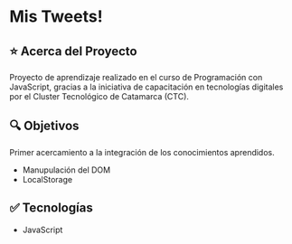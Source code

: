 # Mis Tweets!

## ⭐ Acerca del Proyecto

Proyecto de aprendizaje realizado en el curso de Programación con JavaScript, gracias a la iniciativa de capacitación en tecnologías digitales por el Cluster Tecnológico de Catamarca (CTC).

## 🔍 Objetivos

Primer acercamiento a la integración de los conocimientos aprendidos.

- Manupulación del DOM
- LocalStorage

## ✅ Tecnologías

- JavaScript
